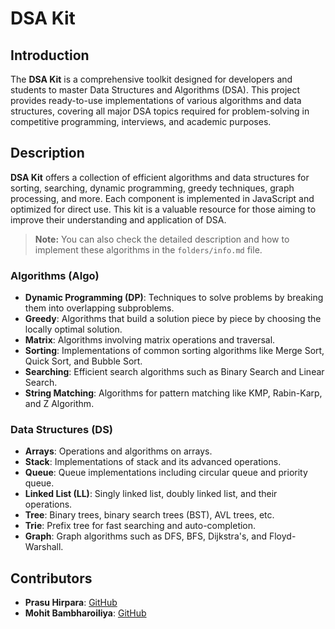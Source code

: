 # DSA Kit

## Introduction
The **DSA Kit** is a comprehensive toolkit designed for developers and students to master Data Structures and Algorithms (DSA). This project provides ready-to-use implementations of various algorithms and data structures, covering all major DSA topics required for problem-solving in competitive programming, interviews, and academic purposes.

## Description
**DSA Kit** offers a collection of efficient algorithms and data structures for sorting, searching, dynamic programming, greedy techniques, graph processing, and more. Each component is implemented in JavaScript and optimized for direct use. This kit is a valuable resource for those aiming to improve their understanding and application of DSA.

> **Note:** You can also check the detailed description and how to implement these algorithms in the `folders/info.md` file.

### Algorithms (Algo)
- **Dynamic Programming (DP)**: Techniques to solve problems by breaking them into overlapping subproblems.
- **Greedy**: Algorithms that build a solution piece by piece by choosing the locally optimal solution.
- **Matrix**: Algorithms involving matrix operations and traversal.
- **Sorting**: Implementations of common sorting algorithms like Merge Sort, Quick Sort, and Bubble Sort.
- **Searching**: Efficient search algorithms such as Binary Search and Linear Search.
- **String Matching**: Algorithms for pattern matching like KMP, Rabin-Karp, and Z Algorithm.

### Data Structures (DS)
- **Arrays**: Operations and algorithms on arrays.
- **Stack**: Implementations of stack and its advanced operations.
- **Queue**: Queue implementations including circular queue and priority queue.
- **Linked List (LL)**: Singly linked list, doubly linked list, and their operations.
- **Tree**: Binary trees, binary search trees (BST), AVL trees, etc.
- **Trie**: Prefix tree for fast searching and auto-completion.
- **Graph**: Graph algorithms such as DFS, BFS, Dijkstra's, and Floyd-Warshall.

## Contributors
- **Prasu Hirpara**: [GitHub](https://github.com/PrasuHirapara/)
- **Mohit Bambharoiliya**: [GitHub](https://github.com/Mh0pe22)

